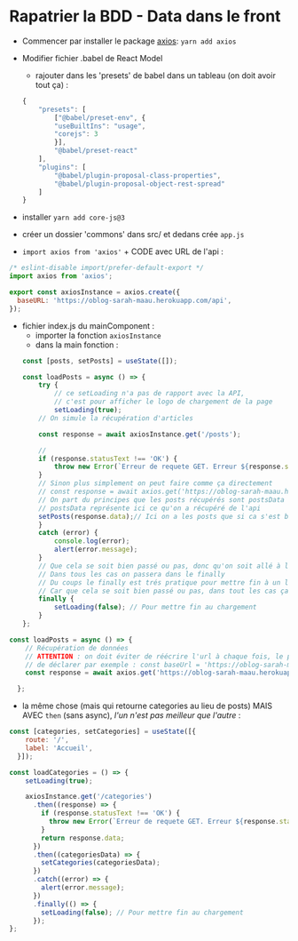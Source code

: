 # Rapatrier la BDD - Data dans le front

- Commencer par installer le package [axios](https://github.com/axios/axios#example): `yarn add axios`

- Modifier fichier .babel de React Model

    - rajouter dans les 'presets' de babel dans un tableau (on doit avoir tout ça) :

    ```js
    {
        "presets": [
            ["@babel/preset-env", {
            "useBuiltIns": "usage",
            "corejs": 3
            }],
            "@babel/preset-react"
        ],
        "plugins": [
            "@babel/plugin-proposal-class-properties",
            "@babel/plugin-proposal-object-rest-spread"
        ]
    }
    ```

- installer `yarn add core-js@3`

- créer un dossier 'commons' dans src/ et dedans crée `app.js`

- `import axios from 'axios'` + CODE avec URL de l'api :

```js
/* eslint-disable import/prefer-default-export */
import axios from 'axios';

export const axiosInstance = axios.create({
  baseURL: 'https://oblog-sarah-maau.herokuapp.com/api',
});
```

- fichier index.js du mainComponent :
    - importer la fonction `axiosInstance`
    - dans la main fonction : 
    ```js
    const [posts, setPosts] = useState([]);

    const loadPosts = async () => {
        try {
            // ce setLoading n'a pas de rapport avec la API,
            // c'est pour afficher le logo de chargement de la page
            setLoading(true);
        // On simule la récupération d'articles

        const response = await axiosInstance.get('/posts');

        // 
        if (response.statusText !== 'OK') {
            throw new Error(`Erreur de requete GET. Erreur ${response.statusText}`);
        }
        // Sinon plus simplement on peut faire comme ça directement
        // const response = await axios.get('https://oblog-sarah-maau.herokuapp.com/api/posts');
        // On part du principes que les posts récupérés sont postsData
        // postsData représente ici ce qu'on a récupéré de l'api
        setPosts(response.data);// Ici on a les posts que si ca s'est bien passé, donc plutot le mettre dans un then
        }
        catch (error) {
            console.log(error);
            alert(error.message);
        }
        // Que cela se soit bien passé ou pas, donc qu'on soit allé à la fin du try ou qu'on soit rentré dans le catch
        // Dans tous les cas on passera dans le finally
        // Du coups le finally est trés pratique pour mettre fin à un loading
        // Car que cela se soit bien passé ou pas, dans tout les cas ça charge plus
        finally {
            setLoading(false); // Pour mettre fin au chargement
        }
    };
    ```

```js
const loadPosts = async () => {
    // Récupération de données
    // ATTENTION : on doit éviter de réécrire l'url à chaque fois, le plus simple serait 
    // de déclarer par exemple : const baseUrl = 'https://oblog-sarah-maau.herokuapp.com/api/posts'
    const response = await axios.get('https://oblog-sarah-maau.herokuapp.com/api/posts');

  };

```

- la même chose (mais qui retourne categories au lieu de posts) MAIS AVEC `then` (sans async), _l'un n'est pas meilleur que l'autre_ :

```js
const [categories, setCategories] = useState([{
    route: '/',
    label: 'Accueil',
  }]);

const loadCategories = () => {
    setLoading(true);

    axiosInstance.get('/categories')
      .then((response) => {
        if (response.statusText !== 'OK') {
          throw new Error(`Erreur de requete GET. Erreur ${response.statusText}`);
        }
        return response.data;
      })
      .then((categoriesData) => {
        setCategories(categoriesData);
      })
      .catch((error) => {
        alert(error.message);
      })
      .finally(() => {
        setLoading(false); // Pour mettre fin au chargement
      });
};
```